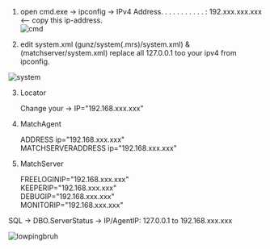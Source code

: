 1. open cmd.exe -> ipconfig -> IPv4 Address. . . . . . . . . . . : 192.xxx.xxx.xxx <-- copy this ip-address. <br>
![cmd](https://raw.githubusercontent.com/WhyWolfie/GunZ-The-Duel/master/source/fix%20ping%20on%20local%20server/ipconfig.png)


2. edit system.xml (gunz/system(.mrs)/system.xml) & (matchserver/system.xml) replace all 127.0.0.1 too your ipv4 from ipconfig. <br>

![system](https://raw.githubusercontent.com/WhyWolfie/GunZ-The-Duel/master/source/fix%20ping%20on%20local%20server/system.png)

3. Locator 

    Change your -> IP="192.168.xxx.xxx"

4. MatchAgent

     ADDRESS ip="192.168.xxx.xxx" <br>
     MATCHSERVERADDRESS ip="192.168.xxx.xxx" <br>
     
5. MatchServer

    FREELOGINIP="192.168.xxx.xxx" <br>
    KEEPERIP="192.168.xxx.xxx" <br>
    DEBUGIP="192.168.xxx.xxx" <br>
    MONITORIP="192.168.xxx.xxx" <br>
    
SQL -> DBO.ServerStatus -> IP/AgentIP: 127.0.0.1 to 192.168.xxx.xxx


![lowpingbruh](https://raw.githubusercontent.com/WhyWolfie/GunZ-The-Duel/master/source/fix%20ping%20on%20local%20server/lowpingbruh.jpg)
